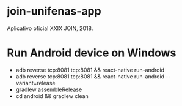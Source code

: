 # join-unifenas-app
Aplicativo oficial XXIX JOIN, 2018.

# Run Android device on Windows
- adb reverse tcp:8081 tcp:8081 && react-native run-android
- adb reverse tcp:8081 tcp:8081 && react-native run-android --variant=release
- gradlew assembleRelease
- cd android && gradlew clean